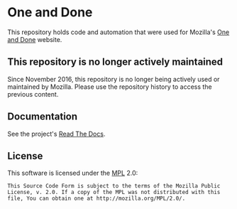 # One and Done

This repository holds code and automation that were used for Mozilla's [One and Done](https://oneanddone.mozilla.org/) website.

## This repository is no longer actively maintained
Since November 2016, this repository is no longer being actively used or maintained by Mozilla. Please use the repository history to access the previous content.

## Documentation
See the project's [Read The Docs](https://one-and-done.readthedocs.io/en/latest/index.html).

## License
This software is licensed under the [MPL](http://www.mozilla.org/MPL/2.0/) 2.0:

    This Source Code Form is subject to the terms of the Mozilla Public
    License, v. 2.0. If a copy of the MPL was not distributed with this
    file, You can obtain one at http://mozilla.org/MPL/2.0/.
